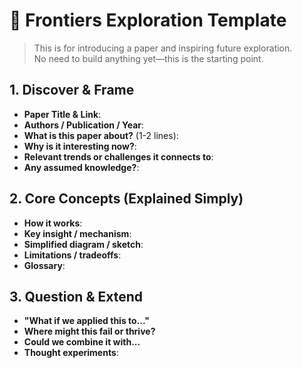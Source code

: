 # 🧭 Frontiers Exploration Template

> This is for introducing a paper and inspiring future exploration.  
> No need to build anything yet—this is the starting point.

## 1. Discover & Frame
- **Paper Title & Link**:
- **Authors / Publication / Year**:
- **What is this paper about?** (1-2 lines):
- **Why is it interesting now?**:
- **Relevant trends or challenges it connects to**:
- **Any assumed knowledge?**:

## 2. Core Concepts (Explained Simply)
- **How it works**:
- **Key insight / mechanism**:
- **Simplified diagram / sketch**:
- **Limitations / tradeoffs**:
- **Glossary**:

## 3. Question & Extend
- **"What if we applied this to..."**
- **Where might this fail or thrive?**
- **Could we combine it with...**
- **Thought experiments**:

